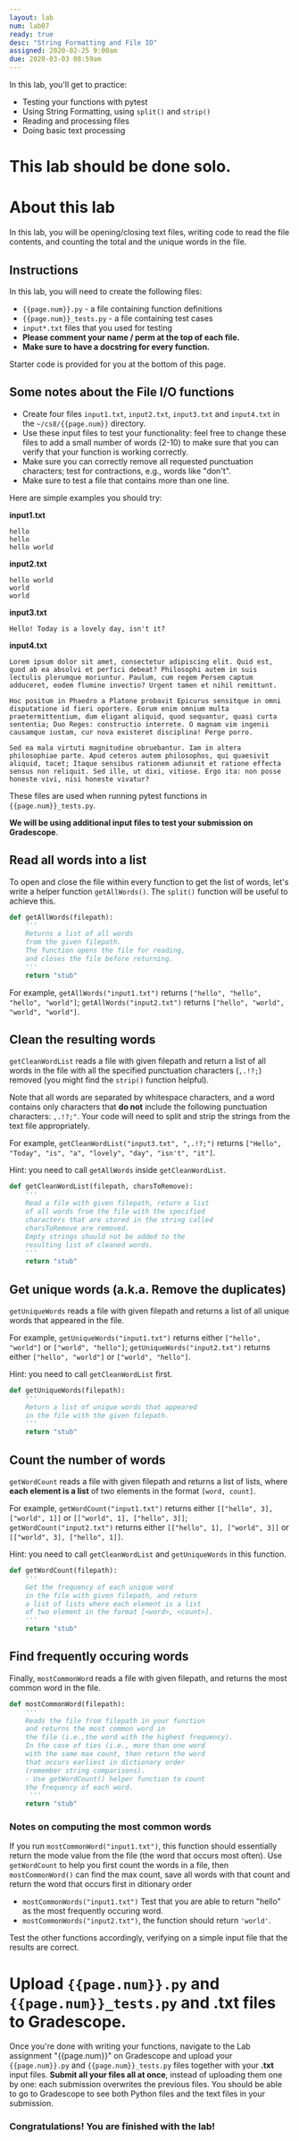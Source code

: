 ```yaml
---
layout: lab
num: lab07
ready: true
desc: "String Formatting and File IO"
assigned: 2020-02-25 9:00am
due: 2020-03-03 08:59am
---
```


In this lab, you'll get to practice:

* Testing your functions with pytest
* Using String Formatting, using `split()` and `strip()`
* Reading and processing files
* Doing basic text processing

# This lab should be done solo.

# About this lab

In this lab, you will be opening/closing text files,
writing code to read the file contents, and
counting the total and the unique words in the file.

## Instructions

In this lab, you will need to create the following files:
* `{{page.num}}.py` - a file containing function definitions
* `{{page.num}}_tests.py` - a file containing test cases
* `input*.txt` files that you used for testing
* <strong>Please comment your name / perm at the top of each file.</strong>
* <strong>Make sure to have a docstring for every function.</strong>

Starter code is provided for you at the bottom of this page.

## Some notes about the File I/O functions

* Create four files `input1.txt`, `input2.txt`, `input3.txt` and `input4.txt` in the `~/cs8/{{page.num}}` directory. 
* Use these input files to test your functionality: feel free to change these files to add a small number of words (2-10) to make sure that you can verify that your function is working correctly. 
* Make sure you can correctly remove all requested punctuation characters; test for contractions, e.g., words like "don't". 
* Make sure to test a file that contains more than one line.

Here are simple examples you should try:

**input1.txt**
```
hello
hello
hello world
```

**input2.txt**
```
hello world
world
world
```

**input3.txt**
```
Hello! Today is a lovely day, isn't it?
```

**input4.txt**
```
Lorem ipsum dolor sit amet, consectetur adipiscing elit. Quid est, quod ab ea absolvi et perfici debeat? Philosophi autem in suis lectulis plerumque moriuntur. Paulum, cum regem Persem captum adduceret, eodem flumine invectio? Urgent tamen et nihil remittunt. 

Hoc positum in Phaedro a Platone probavit Epicurus sensitque in omni disputatione id fieri oportere. Eorum enim omnium multa praetermittentium, dum eligant aliquid, quod sequantur, quasi curta sententia; Duo Reges: constructio interrete. O magnam vim ingenii causamque iustam, cur nova existeret disciplina! Perge porro.

Sed ea mala virtuti magnitudine obruebantur. Iam in altera philosophiae parte. Apud ceteros autem philosophos, qui quaesivit aliquid, tacet; Itaque sensibus rationem adiunxit et ratione effecta sensus non reliquit. Sed ille, ut dixi, vitiose. Ergo ita: non posse honeste vivi, nisi honeste vivatur? 

```


These files are used when running pytest functions in `{{page.num}}_tests.py`.

**We will be using additional input files to test your submission on Gradescope**.


## Read all words into a list
To open and close the file within every function to get the list of words, let's write a helper function `getAllWords()`. The `split()` function will be useful to achieve this.

```python
def getAllWords(filepath):
    '''
    Returns a list of all words 
    from the given filepath.
    The function opens the file for reading,
    and closes the file before returning.
    '''
    return "stub"
```


For example, 
`getAllWords("input1.txt")` returns `["hello", "hello", "hello", "world"]`; 
`getAllWords("input2.txt")` returns `["hello", "world", "world", "world"]`.


## Clean the resulting words

`getCleanWordList` reads a file with given filepath and return a list of all words in the file with all the specified  punctuation characters (`,.!?;`) removed (you might find the `strip()` function helpful).

Note that all words are separated by whitespace characters, and a word contains only characters that **do not** include the following punctuation characters: 
`,.!?;"`.
Your code will need to split and strip the strings from the text file appropriately.

For example, 
`getCleanWordList("input3.txt", ",.!?;")` returns `["Hello", "Today", "is", "a", "lovely", "day", "isn't", "it"]`.

Hint: you need to call `getAllWords` inside `getCleanWordList`. 

```python
def getCleanWordList(filepath, charsToRemove):
    '''
    Read a file with given filepath, return a list
    of all words from the file with the specified
    characters that are stored in the string called
    charsToRemove are removed.
    Empty strings should not be added to the
    resulting list of cleaned words.
    '''
    return "stub"
 ```

## Get unique words (a.k.a. Remove the duplicates)

`getUniqueWords` reads a file with given filepath and returns a list of all unique words that appeared in the file. 

For example, 
`getUniqueWords("input1.txt")` returns either `["hello", "world"]` or `["world", "hello"]`; 
`getUniqueWords("input2.txt")` returns either `["hello", "world"]` or `["world", "hello"]`. 

Hint: you need to call `getCleanWordList` first.

```python
def getUniqueWords(filepath):
    '''
    Return a list of unique words that appeared 
    in the file with the given filepath.
    '''
    return "stub"
```

## Count the number of words
`getWordCount` reads a file with given filepath and returns a list of lists, where **each element is a list** of two elements in the format `[word, count]`. 

For example, 
`getWordCount("input1.txt")` returns either `[["hello", 3], ["world", 1]]` or `[["world", 1], ["hello", 3]]`; 
`getWordCount("input2.txt")` returns either `[["hello", 1], ["world", 3]]` or `[["world", 3], ["hello", 1]]`.    

Hint: you need to call `getCleanWordList` and `getUniqueWords` in this function. 

```python
def getWordCount(filepath):
    '''
    Get the frequency of each unique word 
    in the file with given filepath, and return 
    a list of lists where each element is a list 
    of two element in the format [<word>, <count>].
    '''
    return "stub"
```

## Find frequently occuring words

Finally, `mostCommonWord` reads a file with given filepath, and returns the most common word in the file. 

```python
def mostCommonWord(filepath):
    '''
    Reads the file from filepath in your function
    and returns the most common word in 
    the file (i.e.,the word with the highest frequency).
    In the case of ties (i.e., more than one word
    with the same max count, then return the word
    that occurs earliest in dictionary order
    (remember string comparisons).
    - Use getWordCount() helper function to count 
    the frequency of each word.
     '''
    return "stub"
```

### Notes on computing the most common words

If you run `mostCommonWord("input1.txt")`, this function should essentially return the mode value from the file (the word that occurs most often).
Use `getWordCount` to help you first count the words in a file, then `mostCommonWord()` can find the max count, save all words with that count and return the word that occurs first in ditionary order

* `mostCommonWords("input1.txt")` Test that you are able to return "hello" as the most frequently occuring word. 
* `mostCommonWords("input2.txt")`, the function should return `'world'`.

Test the other functions accordingly, verifying on a simple input file that the results are correct.


# Upload `{{page.num}}.py` and `{{page.num}}_tests.py` and .txt files to Gradescope.

Once you're done with writing your functions, navigate to the Lab assignment "{{page.num}}" on Gradescope and upload your `{{page.num}}.py` and `{{page.num}}_tests.py` files together with your **.txt** input files.
**Submit all your files all at once**, instead of uploading them one by one: each submission overwrites the previous files. 
You should be able to go to Gradescope to see both Python files and the text files in your submission.


### Congratulations! You are finished with the lab!
